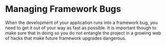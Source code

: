# Managing Framework Bugs

When the development of your application runs into a framework bug, you need to get it out of your way as fast as possible. It is important though to make sure that in doing so you do not entangle the project in a growing web of hacks that make future framework upgrades dangerous.

